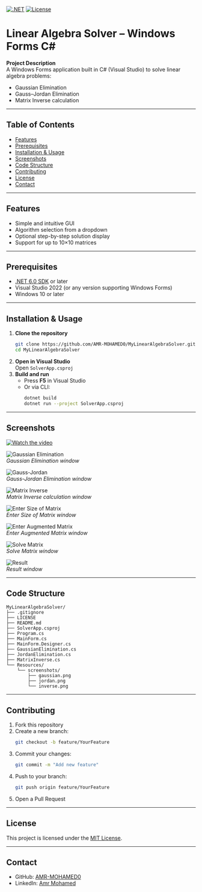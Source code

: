 <!-- Badges -->

[![.NET](https://img.shields.io/badge/.NET-6.0-blue)](https://dotnet.microsoft.com/)
[![License](https://img.shields.io/badge/License-MIT-green)](LICENSE)

# Linear Algebra Solver – Windows Forms C#

**Project Description**  
A Windows Forms application built in C# (Visual Studio) to solve linear algebra problems:

- Gaussian Elimination
- Gauss–Jordan Elimination
- Matrix Inverse calculation

---

## Table of Contents

- [Features](#features)
- [Prerequisites](#prerequisites)
- [Installation & Usage](#installation--usage)
- [Screenshots](#screenshots)
- [Code Structure](#code-structure)
- [Contributing](#contributing)
- [License](#license)
- [Contact](#contact)

---

## Features

- Simple and intuitive GUI
- Algorithm selection from a dropdown
- Optional step-by-step solution display
- Support for up to 10×10 matrices

---

## Prerequisites

- [.NET 6.0 SDK](https://dotnet.microsoft.com/download/dotnet/6.0) or later
- Visual Studio 2022 (or any version supporting Windows Forms)
- Windows 10 or later

---

## Installation & Usage

1. **Clone the repository**
   ```bash
   git clone https://github.com/AMR-MOHAMED0/MyLinearAlgebraSolver.git
   cd MyLinearAlgebraSolver
   ```
2. **Open in Visual Studio**  
   Open `SolverApp.csproj`
3. **Build and run**
   - Press **F5** in Visual Studio
   - Or via CLI:
     ```bash
     dotnet build
     dotnet run --project SolverApp.csproj
     ```

---

## Screenshots
[![Watch the video](Resources/videos/thumbnail.png)](Resources/videos/demo.mp4)


![Gaussian Elimination](Resources/screenshots/gaussian.png)  
_Gaussian Elimination window_

![Gauss-Jordan](Resources/screenshots/jordan.png)  
_Gauss-Jordan Elimination window_

![Matrix Inverse](Resources/screenshots/inverse.png)  
_Matrix Inverse calculation window_

![Enter Size of Matrix](Resources/screenshots/Enter_Size_of_Matrix.png)  
_Enter Size of Matrix window_

![Enter Augmented Matrix](Resources/screenshots/Enter_Augmented_Matrix.png)  
_Enter Augmented Matrix window_

![Solve Matrix](Resources/screenshots/Solve_Matrix.png)  
_Solve Matrix window_

![Result](Resources/screenshots/Result.png)  
_Result window_

---

## Code Structure

```
MyLinearAlgebraSolver/
├── .gitignore
├── LICENSE
├── README.md
├── SolverApp.csproj
├── Program.cs
├── MainForm.cs
├── MainForm.Designer.cs
├── GaussianElimination.cs
├── JordanElimination.cs
├── MatrixInverse.cs
└── Resources/
    └── screenshots/
        ├── gaussian.png
        ├── jordan.png
        └── inverse.png
```

---

## Contributing

1. Fork this repository
2. Create a new branch:
   ```bash
   git checkout -b feature/YourFeature
   ```
3. Commit your changes:
   ```bash
   git commit -m "Add new feature"
   ```
4. Push to your branch:
   ```bash
   git push origin feature/YourFeature
   ```
5. Open a Pull Request

---

## License

This project is licensed under the [MIT License](LICENSE).

---

## Contact

- GitHub: [AMR-MOHAMED0](https://github.com/AMR-MOHAMED0)
- LinkedIn: [Amr Mohamed](https://www.linkedin.com/in/amr-mohamed-88586b294/)

```

```
